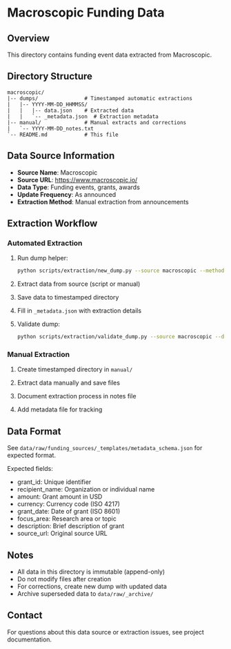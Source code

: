 # Macroscopic Funding Data

## Overview

This directory contains funding event data extracted from Macroscopic.

## Directory Structure

```
macroscopic/
|-- dumps/               # Timestamped automatic extractions
|   |-- YYYY-MM-DD_HHMMSS/
|   |   |-- data.json    # Extracted data
|   |   `-- _metadata.json  # Extraction metadata
|-- manual/              # Manual extracts and corrections
|   `-- YYYY-MM-DD_notes.txt
`-- README.md            # This file
```

## Data Source Information

- **Source Name**: Macroscopic
- **Source URL**: https://www.macroscopic.io/
- **Data Type**: Funding events, grants, awards
- **Update Frequency**: As announced
- **Extraction Method**: Manual extraction from announcements

## Extraction Workflow

### Automated Extraction

1. Run dump helper:
   ```bash
   python scripts/extraction/new_dump.py --source macroscopic --method manual
   ```

2. Extract data from source (script or manual)

3. Save data to timestamped directory

4. Fill in `_metadata.json` with extraction details

5. Validate dump:
   ```bash
   python scripts/extraction/validate_dump.py --source macroscopic --dump YYYY-MM-DD_HHMMSS
   ```

### Manual Extraction

1. Create timestamped directory in `manual/`

2. Extract data manually and save files

3. Document extraction process in notes file

4. Add metadata file for tracking

## Data Format

See `data/raw/funding_sources/_templates/metadata_schema.json` for expected format.

Expected fields:
- grant_id: Unique identifier
- recipient_name: Organization or individual name
- amount: Grant amount in USD
- currency: Currency code (ISO 4217)
- grant_date: Date of grant (ISO 8601)
- focus_area: Research area or topic
- description: Brief description of grant
- source_url: Original source URL

## Notes

- All data in this directory is immutable (append-only)
- Do not modify files after creation
- For corrections, create new dump with updated data
- Archive superseded data to `data/raw/_archive/`

## Contact

For questions about this data source or extraction issues, see project documentation.
